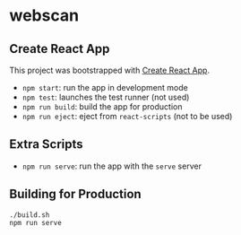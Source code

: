 # webscan

## Create React App

This project was bootstrapped with [Create React App](https://github.com/facebook/create-react-app).

* `npm start`: run the app in development mode
* `npm test`: launches the test runner (not used)
* `npm run build`: build the app for production
* `npm run eject`: eject from `react-scripts` (not to be used)

## Extra Scripts

* `npm run serve`: run the app with the `serve` server

## Building for Production

    ./build.sh
    npm run serve
